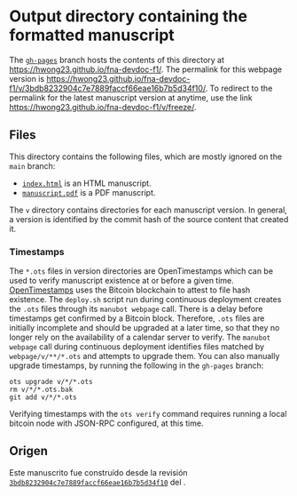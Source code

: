 # Output directory containing the formatted manuscript

The [`gh-pages`](https://github.com/hwong23/fna-devdoc-f1/tree/gh-pages) branch hosts the contents of this directory at <https://hwong23.github.io/fna-devdoc-f1/>.
The permalink for this webpage version is <https://hwong23.github.io/fna-devdoc-f1/v/3bdb8232904c7e7889faccf66eae16b7b5d34f10/>.
To redirect to the permalink for the latest manuscript version at anytime, use the link <https://hwong23.github.io/fna-devdoc-f1/v/freeze/>.

## Files

This directory contains the following files, which are mostly ignored on the `main` branch:

+ [`index.html`](index.html) is an HTML manuscript.
+ [`manuscript.pdf`](manuscript.pdf) is a PDF manuscript.

The `v` directory contains directories for each manuscript version.
In general, a version is identified by the commit hash of the source content that created it.

### Timestamps

The `*.ots` files in version directories are OpenTimestamps which can be used to verify manuscript existence at or before a given time.
[OpenTimestamps](https://opentimestamps.org/) uses the Bitcoin blockchain to attest to file hash existence.
The `deploy.sh` script run during continuous deployment creates the `.ots` files through its `manubot webpage` call.
There is a delay before timestamps get confirmed by a Bitcoin block.
Therefore, `.ots` files are initially incomplete and should be upgraded at a later time, so that they no longer rely on the availability of a calendar server to verify.
The `manubot webpage` call during continuous deployment identifies files matched by `webpage/v/**/*.ots` and attempts to upgrade them.
You can also manually upgrade timestamps, by running the following in the `gh-pages` branch:

```shell
ots upgrade v/*/*.ots
rm v/*/*.ots.bak
git add v/*/*.ots
```

Verifying timestamps with the `ots verify` command requires running a local bitcoin node with JSON-RPC configured, at this time.

## Origen

Este manuscrito fue construído desde la revisión 
[`3bdb8232904c7e7889faccf66eae16b7b5d34f10`](https://github.com/hwong23/fna-devdoc-f1/commit/3bdb8232904c7e7889faccf66eae16b7b5d34f10) del .
